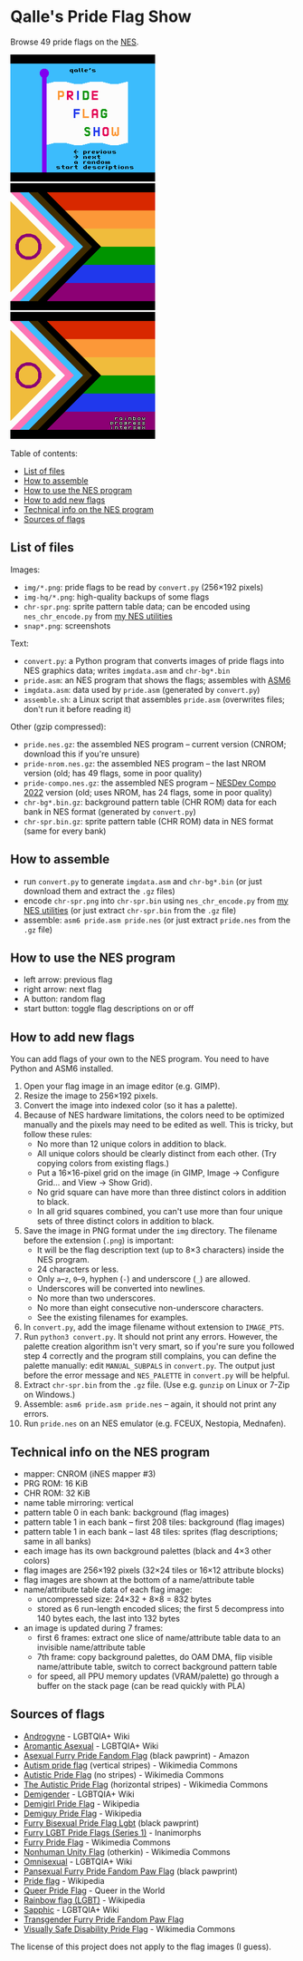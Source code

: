# Qalle's Pride Flag Show
Browse 49 pride flags on the [NES](https://en.wikipedia.org/wiki/Nintendo_Entertainment_System).

![screenshot](snap1.png)
![screenshot](snap2.png)
![screenshot](snap3.png)

Table of contents:
* [List of files](#list-of-files)
* [How to assemble](#how-to-assemble)
* [How to use the NES program](#how-to-use-the-nes-program)
* [How to add new flags](#how-to-add-new-flags)
* [Technical info on the NES program](#technical-info-on-the-nes-program)
* [Sources of flags](#sources-of-flags)

## List of files
Images:
* `img/*.png`: pride flags to be read by `convert.py` (256&times;192 pixels)
* `img-hq/*.png`: high-quality backups of some flags
* `chr-spr.png`: sprite pattern table data; can be encoded using `nes_chr_encode.py` from [my NES utilities](https://github.com/qalle2/nes-util/)
* `snap*.png`: screenshots

Text:
* `convert.py`: a Python program that converts images of pride flags into NES graphics data; writes `imgdata.asm` and `chr-bg*.bin`
* `pride.asm`: an NES program that shows the flags; assembles with [ASM6](https://www.romhacking.net/utilities/674/)
* `imgdata.asm`: data used by `pride.asm` (generated by `convert.py`)
* `assemble.sh`: a Linux script that assembles `pride.asm` (overwrites files; don't run it before reading it)

Other (gzip compressed):
* `pride.nes.gz`: the assembled NES program &ndash; current version (CNROM; download this if you're unsure)
* `pride-nrom.nes.gz`: the assembled NES program &ndash; the last NROM version (old; has 49 flags, some in poor quality)
* `pride-compo.nes.gz`: the assembled NES program &ndash; [NESDev Compo 2022](https://itch.io/jam/nesdev-2022) version (old; uses NROM, has 24 flags, some in poor quality)
* `chr-bg*.bin.gz`: background pattern table (CHR ROM) data for each bank in NES format (generated by `convert.py`)
* `chr-spr.bin.gz`: sprite pattern table (CHR ROM) data in NES format (same for every bank)

## How to assemble
* run `convert.py` to generate `imgdata.asm` and `chr-bg*.bin` (or just download them and extract the `.gz` files)
* encode `chr-spr.png` into `chr-spr.bin` using `nes_chr_encode.py` from [my NES utilities](https://github.com/qalle2/nes-util/) (or just extract `chr-spr.bin` from the `.gz` file)
* assemble: `asm6 pride.asm pride.nes` (or just extract `pride.nes` from the `.gz` file)

## How to use the NES program
* left arrow: previous flag
* right arrow: next flag
* A button: random flag
* start button: toggle flag descriptions on or off

## How to add new flags
You can add flags of your own to the NES program.
You need to have Python and ASM6 installed.
1. Open your flag image in an image editor (e.g. GIMP).
2. Resize the image to 256&times;192 pixels.
3. Convert the image into indexed color (so it has a palette).
4. Because of NES hardware limitations, the colors need to be optimized manually and the pixels may need to be edited as well. This is tricky, but follow these rules:
   * No more than 12 unique colors in addition to black.
   * All unique colors should be clearly distinct from each other. (Try copying colors from existing flags.)
   * Put a 16&times;16-pixel grid on the image (in GIMP, Image &rarr; Configure Grid&hellip; and View &rarr; Show Grid).
   * No grid square can have more than three distinct colors in addition to black.
   * In all grid squares combined, you can't use more than four unique sets of three distinct colors in addition to black.
5. Save the image in PNG format under the `img` directory. The filename before the extension (`.png`) is important:
   * It will be the flag description text (up to 8&times;3 characters) inside the NES program.
   * 24 characters or less.
   * Only `a`&ndash;`z`, `0`&ndash;`9`, hyphen (`-`) and underscore (`_`) are allowed.
   * Underscores will be converted into newlines.
   * No more than two underscores.
   * No more than eight consecutive non-underscore characters.
   * See the existing filenames for examples.
6. In `convert.py`, add the image filename without extension to `IMAGE_PTS`.
7. Run `python3 convert.py`. It should not print any errors. However, the palette creation algorithm isn't very smart, so if you're sure you followed step 4 correctly and the program still complains, you can define the palette manually: edit `MANUAL_SUBPALS` in `convert.py`. The output just before the error message and `NES_PALETTE` in `convert.py` will be helpful.
8. Extract `chr-spr.bin` from the `.gz` file. (Use e.g. `gunzip` on Linux or 7-Zip on Windows.)
9. Assemble: `asm6 pride.asm pride.nes` &ndash; again, it should not print any errors.
10. Run `pride.nes` on an NES emulator (e.g. FCEUX, Nestopia, Mednafen).

## Technical info on the NES program
* mapper: CNROM (iNES mapper #3)
* PRG ROM: 16 KiB
* CHR ROM: 32 KiB
* name table mirroring: vertical
* pattern table 0 in each bank: background (flag images)
* pattern table 1 in each bank &ndash; first 208 tiles: background (flag images)
* pattern table 1 in each bank &ndash; last 48 tiles: sprites (flag descriptions; same in all banks)
* each image has its own background palettes (black and 4&times;3 other colors)
* flag images are 256&times;192 pixels (32&times;24 tiles or 16&times;12 attribute blocks)
* flag images are shown at the bottom of a name/attribute table
* name/attribute table data of each flag image:
  * uncompressed size: 24&times;32 + 8&times;8 = 832 bytes
  * stored as 6 run-length encoded slices; the first 5 decompress into 140 bytes each, the last into 132 bytes
* an image is updated during 7 frames:
  * first 6 frames: extract one slice of name/attribute table data to an invisible name/attribute table
  * 7th frame: copy background palettes, do OAM DMA, flip visible name/attribute table, switch to correct background pattern table
  * for speed, all PPU memory updates (VRAM/palette) go through a buffer on the stack page (can be read quickly with PLA)

## Sources of flags
* [Androgyne](https://lgbtqia.fandom.com/wiki/Androgyne) - LGBTQIA+ Wiki
* [Aromantic Asexual](https://lgbtqia.fandom.com/wiki/Aromantic_asexual) - LGBTQIA+ Wiki
* [Asexual Furry Pride Fandom Flag](https://www.amazon.com/Asexual-Furry-Pride-Fandom-Flag/dp/B07F1K57P1) (black pawprint) - Amazon
* [Autism pride flag](https://commons.wikimedia.org/wiki/File:Autism_pride_flag.svg) (vertical stripes) - Wikimedia Commons
* [Autistic Pride Flag](https://commons.wikimedia.org/wiki/File:Autistic_Pride_Flag.png) (no stripes) - Wikimedia Commons
* [The Autistic Pride Flag](https://commons.wikimedia.org/wiki/File:The_Autistic_Pride_Flag.png) (horizontal stripes) - Wikimedia Commons
* [Demigender](https://lgbtqia.fandom.com/wiki/Demigender) - LGBTQIA+ Wiki
* [Demigirl Pride Flag](https://en.wikipedia.org/wiki/File:Demigirl_Pride-Flag.png) - Wikipedia
* [Demiguy Pride Flag](https://en.wikipedia.org/wiki/File:Demiguy_Pride-Flag.png) - Wikipedia
* [Furry Bisexual Pride Flag Lgbt](https://www.wackyprint.com/store/activism/lgbt/furry-bisexual-pride-flag-lgbt-colors-vibrant-bright) (black pawprint)
* [Furry LGBT Pride Flags (Series 1)](https://www.inanimorphs.com/product-page/furry-lgbt-pride-flags-series-1) - Inanimorphs
* [Furry Pride Flag](https://commons.wikimedia.org/wiki/File:Furry_Pride_Flag.png) - Wikimedia Commons
* [Nonhuman Unity Flag](https://en.wikipedia.org/wiki/File:Nonhuman_Unity_Flag.svg) (otherkin) - Wikimedia Commons
* [Omnisexual](https://lgbtqia.fandom.com/wiki/Omnisexual) - LGBTQIA+ Wiki
* [Pansexual Furry Pride Fandom Paw Flag](https://www.amazon.com/Pansexual-Furry-Pride-Fandom-Flag/dp/B07F1X4G6P) (black pawprint)
* [Pride flag](https://en.wikipedia.org/wiki/Pride_flag) - Wikipedia
* [Queer Pride Flag](https://queerintheworld.com/queer-pride-flag/) - Queer in the World
* [Rainbow flag (LGBT)](https://en.wikipedia.org/wiki/Rainbow_flag_%28LGBT%29) - Wikipedia
* [Sapphic](https://lgbtqia.fandom.com/wiki/Sapphic) - LGBTQIA+ Wiki
* [Transgender Furry Pride Fandom Paw Flag](https://www.amazon.com/Transgender-Furry-Pride-Fandom-Flag/dp/B07F1Y36D2)
* [Visually Safe Disability Pride Flag](https://commons.wikimedia.org/wiki/File:Visually_Safe_Disability_Pride_Flag.svg) - Wikimedia Commons

The license of this project does not apply to the flag images (I guess).
